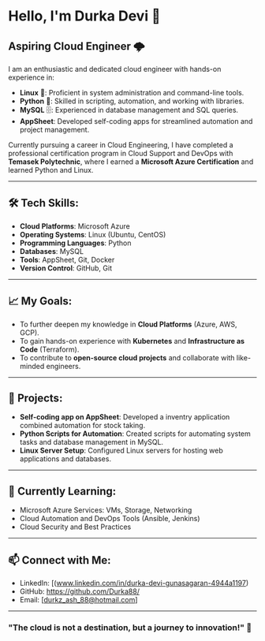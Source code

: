 # Hello, I'm Durka Devi 👋

## Aspiring Cloud Engineer 🌩️
I am an enthusiastic and dedicated cloud engineer with hands-on experience in:

- **Linux** 🐧: Proficient in system administration and command-line tools.
- **Python** 🐍: Skilled in scripting, automation, and working with libraries.
- **MySQL** 🗄️: Experienced in database management and SQL queries.
- **AppSheet**: Developed self-coding apps for streamlined automation and project management.

Currently pursuing a career in Cloud Engineering, I have completed a professional certification program in Cloud Support and DevOps with **Temasek Polytechnic**, where I earned a **Microsoft Azure Certification** and learned Python and Linux.

---

## 🛠️ Tech Skills:
- **Cloud Platforms**: Microsoft Azure
- **Operating Systems**: Linux (Ubuntu, CentOS)
- **Programming Languages**: Python
- **Databases**: MySQL
- **Tools**: AppSheet, Git, Docker
- **Version Control**: GitHub, Git

---

## 📈 My Goals:
- To further deepen my knowledge in **Cloud Platforms** (Azure, AWS, GCP).
- To gain hands-on experience with **Kubernetes** and **Infrastructure as Code** (Terraform).
- To contribute to **open-source cloud projects** and collaborate with like-minded engineers.

---

## 🔧 Projects:
- **Self-coding app on AppSheet**: Developed a inventry application combined automation for stock taking.
- **Python Scripts for Automation**: Created scripts for automating system tasks and database management in MySQL.
- **Linux Server Setup**: Configured Linux servers for hosting web applications and databases.

---

## 🌱 Currently Learning:
- Microsoft Azure Services: VMs, Storage, Networking
- Cloud Automation and DevOps Tools (Ansible, Jenkins)
- Cloud Security and Best Practices

---

## 📫 Connect with Me:
- LinkedIn: [(www.linkedin.com/in/durka-devi-gunasagaran-4944a1197)
- GitHub: https://github.com/Durka88/
- Email: [durkz_ash_88@hotmail.com]

---

### "The cloud is not a destination, but a journey to innovation!" 🚀
